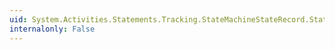 ```yaml
---
uid: System.Activities.Statements.Tracking.StateMachineStateRecord.StateName
internalonly: False
---
```


